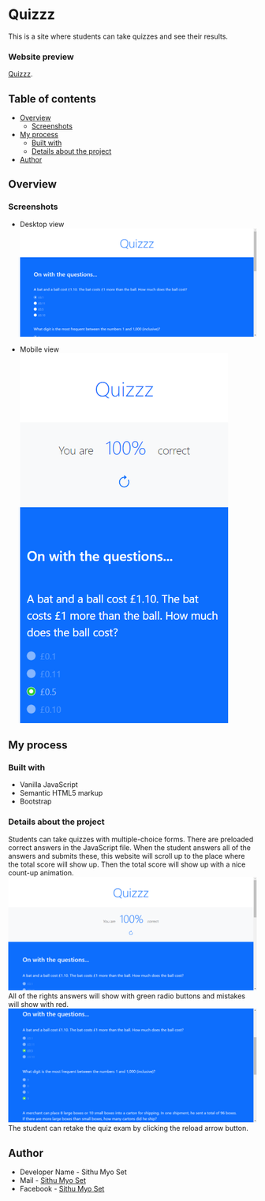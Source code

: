 # Quizzz

This is a site where students can take quizzes and see their results. 

### Website preview
[Quizzz](https://gitaccsithu.github.io/Quizzz/). 

## Table of contents

- [Overview](#overview)
  - [Screenshots](#screenshots)
- [My process](#my-process)
  - [Built with](#built-with)
  - [Details about the project](#Details-about-the-project)
- [Author](#author)

## Overview

### Screenshots

- Desktop view
![](./screenshots/desktop_preview.png)

- Mobile view
![](./screenshots/mobile_preview.png)


## My process

### Built with

- Vanilla JavaScript
- Semantic HTML5 markup
- Bootstrap

### Details about the project

Students can take quizzes with multiple-choice forms. There are preloaded correct answers in the JavaScript file. When the student answers all of the answers and submits these, this website will scroll up to the place where the total score will show up. Then the total score will show up with a nice count-up animation. ![](./screenshots/scores.png) All of the rights answers will show with green radio buttons and mistakes will show with red. ![](./screenshots/show_results.png) The student can retake the quiz exam by clicking the reload arrow button. 

## Author

- Developer Name - Sithu Myo Set
- Mail - [Sithu Myo Set](sithuzx123@gmail.com)
- Facebook - [Sithu Myo Set](https://www.facebook.com/profile.php?id=100007418655004)

